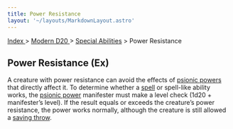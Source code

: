 ```yaml
---
title: Power Resistance
layout: '~/layouts/MarkdownLayout.astro'
---
```


[ Index ](/) > [ Modern D20 ](/modern.d20.srd) > [Special Abilities](/modern.d20.srd/special.abilities) > Power Resistance

## Power Resistance (Ex)

A creature with power resistance can avoid the effects of [psionic powers](/modern.d20.srd/psionics) that directly affect it. To determine
whether a [spell](/modern.d20.srd/fx) or spell-like ability works, the
[psionic power](/modern.d20.srd/psionics) manifester must make a level
check (1d20 + manifester’s level). If the result equals or exceeds the
creature’s power resistance, the power works normally, although the creature
is still allowed a [saving throw](/modern.d20.srd/basics/saving.throws).

